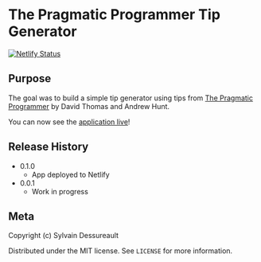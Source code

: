 # The Pragmatic Programmer Tip Generator

<!--badges here-->
[![Netlify Status](https://api.netlify.com/api/v1/badges/db9108c8-993c-4364-b5d0-ab6389eed0d3/deploy-status)](https://app.netlify.com/sites/pragmaticprogrammertips/deploys)

## Purpose

The goal was to build a simple tip generator using tips from [The Pragmatic Programmer](https://www.amazon.ca/Pragmatic-Programmer-Anniversary-Journey-Mastery/dp/B0833FDQN6/ref=sr_1_1?dchild=1&keywords=The+Pragmatic+Programmer%3A+20th+edition&qid=1592235951&s=books&sr=1-1) by David Thomas and Andrew Hunt.

You can now see the [application live](https://pragmaticprogrammertips.netlify.app)!

## Release History

- 0.1.0
  - App deployed to Netlify
- 0.0.1
  - Work in progress

## Meta

Copyright (c) Sylvain Dessureault

Distributed under the MIT license. See `LICENSE` for more information.
